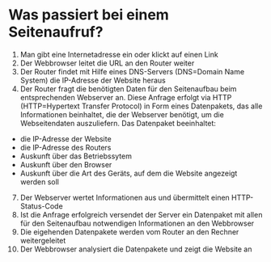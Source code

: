 # Was passiert bei einem Seitenaufruf?
1. Man gibt eine Internetadresse ein oder klickt auf einen Link
2. Der Webbrowser leitet die URL an den Router weiter
3. Der Router findet mit Hilfe eines DNS-Servers (DNS=Domain Name System) die IP-Adresse der Website heraus
4. Der Router fragt die benötigten Daten für den Seitenaufbau beim entsprechenden Webserver an. Diese Anfrage erfolgt via HTTP (HTTP=Hypertext Transfer Protocol)  in Form eines Datenpakets, das alle Informationen beinhaltet, die der Webserver benötigt, um die Webseitendaten auszuliefern. 
Das Datenpaket beeinhaltet:

 - die IP-Adresse der Website
 - die IP-Adresse des Routers
 - Auskunft über das Betriebssytem
 - Auskunft über den Browser 
 - Auskunft über die Art des Geräts, auf dem die Website angezeigt werden soll
7. Der Webserver wertet Informationen aus und übermittelt einen HTTP-Status-Code 
8. Ist die Anfrage erfolgreich versendet der Server ein Datenpaket mit allen für den Seitenaufbau notwendigen Informationen an den Webbrowser
9. Die eigehenden Datenpakete werden vom Router an den Rechner weitergeleitet
10. Der Webbrowser analysiert die Datenpakete und zeigt die Website an


